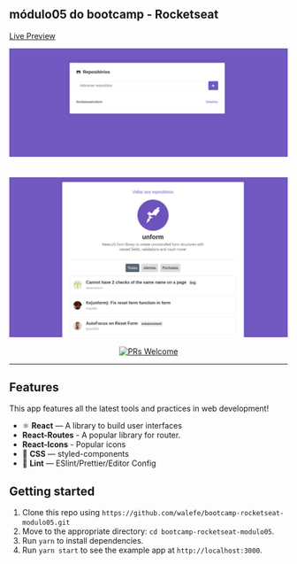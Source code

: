 ## módulo05 do bootcamp - Rocketseat

[Live Preview](<[server](https://silly-mayer-34d19c.netlify.com/)>)

 <img src="./src/assets/searchRepo.png" alt="PRs Welcome">

 <br/>
 <br/>
 <br/>

 <img src="./src/assets/Repo.png" alt="PRs Welcome">

<p align="center">
  <a href="http://makeapullrequest.com">
    <img src="https://img.shields.io/badge/PRs-welcome-brightgreen.svg?style=flat-square" alt="PRs Welcome">
  </a>
</p>

<hr />

## Features

This app features all the latest tools and practices in web development!

- ⚛ **React** — A library to build user interfaces
- **React-Routes** - A popular library for router.
- **React-Icons** - Popular icons
- 💅 **CSS** — styled-components
- 💖 **Lint** — ESlint/Prettier/Editor Config

## Getting started

1. Clone this repo using `https://github.com/walefe/bootcamp-rocketseat-modulo05.git`
2. Move to the appropriate directory: `cd bootcamp-rocketseat-modulo05`.<br />
3. Run `yarn` to install dependencies.<br />
4. Run `yarn start` to see the example app at `http://localhost:3000`.
